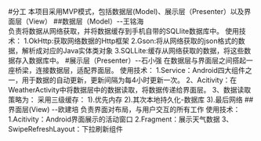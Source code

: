 #分工
本项目采用MVP模式，包括数据层(Model)、展示层（Presenter）以及界面层（View）
##数据层（Model）--王铭海   
    负责将数据从网络获取，并将数据缓存到手机自带的SQLlite数据库中。
    使用技术：
        1.OkHttp:获取网络数据的Http框架
        2.Gson:将从网络获取的json格式的数据，解析成对应的Java实体类对象
        3.SQLLite:缓存从网络获取的数据，将这些数据存入数据库中。
#展示层（Presenter）--石小强
    在数据层与界面层之间搭起一座桥梁，连接数据层，适配界面层。
    使用技术：
        1.Service：Android四大组件之一，用于数据的自动更新，更新间隔为每4小时更新一次。
        2、Acitivity：在WeatherActivity中将数据层中的数据读取，将数据传递给界面层。
        3、数据读取策略为：
            采用三级缓存：
            1).优先内存
            2).其次本地持久化-数据库
            3).最后网络
##界面层(View) --欧建培
    负责界面对布局，与用户交互的所有工作
    使用技术：
        1.Acitivity：Android界面展示的活动窗口
        2.Fragment：展示天气数据
        3、SwipeRefreshLayout：下拉刷新组件
